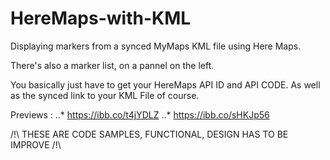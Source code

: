 # HereMaps-with-KML
Displaying markers from a synced MyMaps KML file using Here Maps.

There's also a marker list, on a pannel on the left.

You basically just have to get your HereMaps API ID and API CODE.
As well as the synced link to your KML File of course.



Previews : 
..* https://ibb.co/t4jYDLZ 
..* https://ibb.co/sHKJp56

/!\ THESE ARE CODE SAMPLES, FUNCTIONAL, DESIGN HAS TO BE IMPROVE /!\
